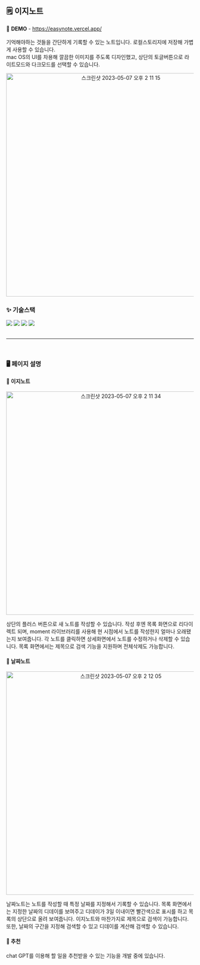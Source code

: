## 🗒 이지노트

📍 <b>DEMO</b> - <a href="https://easynote.vercel.app/" target="_blank">https://easynote.vercel.app/</a><br/><br/>
기억해야하는 것들을 간단하게 기록할 수 있는 노트입니다. 로컬스토리지에 저장해 가볍게 사용할 수 있습니다.<br/>
mac OS의 UI를 차용해 깔끔한 이미지를 주도록 디자인했고, 상단의 토글버튼으로 라이트모드와 다크모드를 선택할 수 있습니다.

<p align="center">
<img width="600" alt="스크린샷 2023-05-07 오후 2 11 15" src="https://user-images.githubusercontent.com/67530394/236659248-8619e229-292c-4b41-bc31-625bc8ff64be.png">
</p>

### ✨ 기술스택

<div style="flex">
  <img src="https://img.shields.io/badge/nextjs-000000?style=for-the-badge&logo=nextdotjs&logoColor=white"> 
  <img src="https://img.shields.io/badge/typescript-3178C6?style=for-the-badge&logo=typescript&logoColor=white"> 
  <img src="https://img.shields.io/badge/tailwindcss-06B6D4?style=for-the-badge&logo=tailwindcss&logoColor=white"> 
  <img src="https://img.shields.io/badge/vercel-000000?style=for-the-badge&logo=vercel&logoColor=white"> 
</div>
<br/>
<hr/><br/>

### 🖥 페이지 설명

#### 📌 이지노트
<p align="center">
 <img width="600" alt="스크린샷 2023-05-07 오후 2 11 34" src="https://user-images.githubusercontent.com/67530394/236659266-4a735c0b-6753-4e38-9fdf-f6d9779c15f6.png">
</p>

상단의 플러스 버튼으로 새 노트를 작성할 수 있습니다. 작성 후엔 목록 화면으로 리다이렉트 되며, moment 라이브러리를 사용해 현 시점에서 노트를 작성한지 얼마나 오래됐는지 보여줍니다. 각 노트를 클릭하면 상세화면에서 노트를 수정하거나 삭제할 수 있습니다. 목록 화면에서는 제목으로 검색 기능을 지원하며 전체삭제도 가능합니다.

#### 📌 날짜노트
<p align="center">
  <img width="600" alt="스크린샷 2023-05-07 오후 2 12 05" src="https://user-images.githubusercontent.com/67530394/236659281-7f46bae5-c285-449e-8e87-56710c3053be.png">
</p>

날짜노트는 노트를 작성할 때 특정 날짜를 지정해서 기록할 수 있습니다. 목록 화면에서는 지정한 날짜의 디데이를 보여주고 디데이가 3일 이내이면 빨간색으로 표시를 하고 목록의 상단으로 올려 보여줍니다. 이지노트와 마찬가지로 제목으로 검색이 가능합니다. 또한, 날짜의 구간을 지정해 검색할 수 있고 디데이를 계산해 검색할 수 있습니다. 

#### 📌 추천

chat GPT를 이용해 할 일을 추천받을 수 있는 기능을 개발 중에 있습니다.
